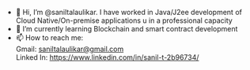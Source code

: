 - 👋 Hi, I’m @saniltalaulikar. I have worked in Java/J2ee development of Cloud Native/On-premise applications u  in a professional capacity
- 🌱 I’m currently learning Blockchain and smart contract development
- 📫 How to reach me:<br>
    <t>Gmail: saniltalaulikar@gmail.com<br>
    <t>Linked In: https://www.linkedin.com/in/sanil-t-2b96734/

<!---
saniltalaulikar/saniltalaulikar is a ✨ special ✨ repository because its `README.md` (this file) appears on your GitHub profile.
You can click the Preview link to take a look at your changes.
--->
